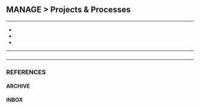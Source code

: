 ## MANAGE > Projects & Processes

<hr/>

- []()
- []()
- []()

<hr/>

###

###

<hr/>

### REFERENCES

#### ARCHIVE

#### INBOX
